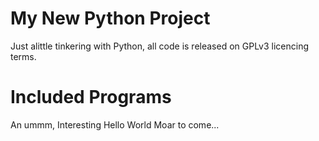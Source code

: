 My New Python Project
=====================
Just alittle tinkering with Python, all code is released on GPLv3 licencing terms.

Included Programs
=====================
An ummm, Interesting Hello World
Moar to come...